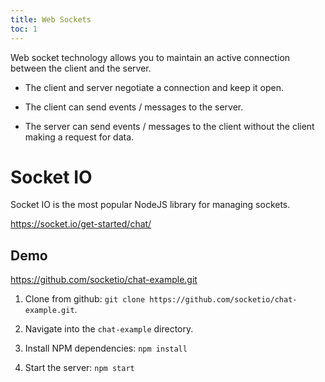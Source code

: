 ```yaml
---
title: Web Sockets
toc: 1
---
```


Web socket technology allows you to maintain an active connection between the client and the server.

- The client and server negotiate a connection and keep it open.

- The client can send events / messages to the server.

- The server can send events / messages to the client without the client making a request for data.

# Socket IO

Socket IO is the most popular NodeJS library for managing sockets.

https://socket.io/get-started/chat/

## Demo

https://github.com/socketio/chat-example.git

1. Clone from github: `git clone https://github.com/socketio/chat-example.git`.

2. Navigate into the `chat-example` directory.

3. Install NPM dependencies: `npm install`

4. Start the server: `npm start`
